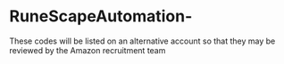 # RuneScapeAutomation-
These codes will be listed on an alternative account so that they may be reviewed by the Amazon recruitment team

